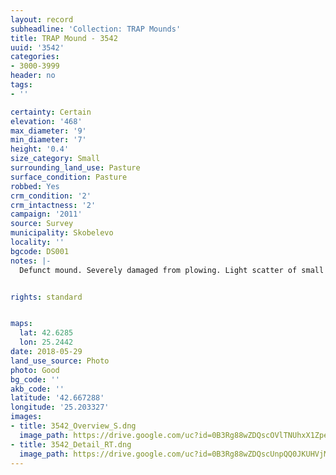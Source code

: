 ```yaml
---
layout: record
subheadline: 'Collection: TRAP Mounds'
title: TRAP Mound - 3542
uuid: '3542'
categories:
- 3000-3999
header: no
tags:
- ''

certainty: Certain
elevation: '468'
max_diameter: '9'
min_diameter: '7'
height: '0.4'
size_category: Small
surrounding_land_use: Pasture
surface_condition: Pasture
robbed: Yes
crm_condition: '2'
crm_intactness: '2'
campaign: '2011'
source: Survey
municipality: Skobelevo
locality: ''
bgcode: DS001
notes: |-
  Defunct mound. Severely damaged from plowing. Light scatter of small stones.


rights: standard


maps:
  lat: 42.6285
  lon: 25.2442
date: 2018-05-29
land_use_source: Photo
photo: Good
bg_code: ''
akb_code: ''
latitude: '42.667288'
longitude: '25.203327'
images:
- title: 3542_Overview_S.dng
  image_path: https://drive.google.com/uc?id=0B3Rg88wZDQscOVlTNUhxX1ZpeVE
- title: 3542_Detail_RT.dng
  image_path: https://drive.google.com/uc?id=0B3Rg88wZDQscUnpQQ0JKUHVjMzg
---
```

